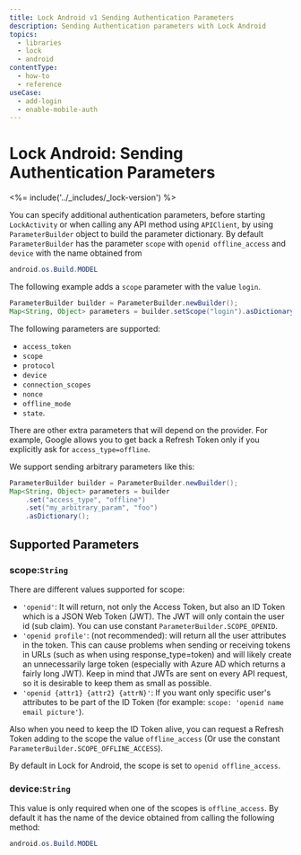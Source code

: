```yaml
---
title: Lock Android v1 Sending Authentication Parameters
description: Sending Authentication parameters with Lock Android
topics:
  - libraries
  - lock
  - android
contentType:
  - how-to
  - reference
useCase:
  - add-login
  - enable-mobile-auth
---
```

# Lock Android: Sending Authentication Parameters

<%= include('../_includes/_lock-version') %>

You can specify additional authentication parameters, before starting `LockActivity` or when calling any API method using `APIClient`, by using `ParameterBuilder` object to build the parameter dictionary. By default `ParameterBuilder` has the parameter `scope` with `openid offline_access` and `device` with the name obtained from

```java
android.os.Build.MODEL
```

The following example adds a `scope` parameter with the value `login`.

```java
ParameterBuilder builder = ParameterBuilder.newBuilder();
Map<String, Object> parameters = builder.setScope("login").asDictionary();
```

The following parameters are supported:

* `access_token`
* `scope`
* `protocol`
* `device`
* `connection_scopes`
* `nonce`
* `offline_mode`
* `state`.

There are other extra parameters that will depend on the provider. For example, Google allows you to get back a Refresh Token only if you explicitly ask for `access_type=offline`.

We support sending arbitrary parameters like this:

```java
ParameterBuilder builder = ParameterBuilder.newBuilder();
Map<String, Object> parameters = builder
    .set("access_type", "offline")
    .set("my_arbitrary_param", "foo")
    .asDictionary();
```

## Supported Parameters

### scope:`String`

There are different values supported for scope:

* `'openid'`: It will return, not only the Access Token, but also an ID Token which is a JSON Web Token (JWT). The JWT will only contain the user id (sub claim). You can use constant `ParameterBuilder.SCOPE_OPENID`.
* `'openid profile'`: (not recommended): will return all the user attributes in the token. This can cause problems when sending or receiving tokens in URLs (such as when using response_type=token) and will likely create an unnecessarily large token (especially with Azure AD which returns a fairly long JWT). Keep in mind that JWTs are sent on every API request, so it is desirable to keep them as small as possible.
* `'openid {attr1} {attr2} {attrN}'`: If you want only specific user's attributes to be part of the ID Token (for example: `scope: 'openid name email picture'`).

Also when you need to keep the ID Token alive, you can request a Refresh Token adding to the scope the value `offline_access` (Or use the constant `ParameterBuilder.SCOPE_OFFLINE_ACCESS`).

By default in Lock for Android, the scope is set to `openid offline_access`.

### device:`String`

This value is only required when one of the scopes is `offline_access`. By default it has the name of the device obtained from calling the following method:

```java
android.os.Build.MODEL
```

